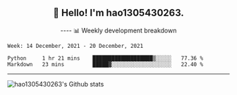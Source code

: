 <h2 align="center">👋 Hello! I'm hao1305430263.</h2>
<p align="center">
---- 
📊 Weekly development breakdown

<!--START_SECTION:waka-->
```text
Week: 14 December, 2021 - 20 December, 2021

Python     1 hr 21 mins    ███████████████████▒░░░░░   77.36 % 
Markdown   23 mins         █████▓░░░░░░░░░░░░░░░░░░░   22.40 % 
```
<!--END_SECTION:waka-->
----
![hao1305430263's Github stats](https://github-readme-stats.vercel.app/api?username=hao1305430263&show_icons=true)


<!--
**hao1305430263/hao1305430263** is a ✨ _special_ ✨ repository because its `README.md` (this file) appears on your GitHub profile.

Here are some ideas to get you started:

- 🔭 I’m currently working on ...
- 🌱 I’m currently learning ...
- 👯 I’m looking to collaborate on ...
- 🤔 I’m looking for help with ...
- 💬 Ask me about ...
- 📫 How to reach me: ...
- 😄 Pronouns: ...
- ⚡ Fun fact: ...
-->
